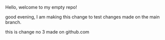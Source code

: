 Hello, welcome to my empty repo!

good evening, I am making this change to test changes made on the main branch. 


this is change no 3 made on github.com
